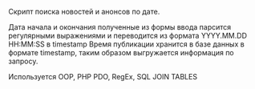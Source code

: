 Скрипт поиска новостей и анонсов по дате.

Дата начала и окончания полученные из формы ввода парсится регулярными выражениями и переводится из формата YYYY.MM.DD HH:MM:SS в timestamp
Время публикации хранится в базе данных в формате timestamp, таким образом выгружается информация по запросу. 

Используется  OOP, PHP PDO, RegEx, SQL JOIN TABLES
